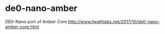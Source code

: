 # de0-nano-amber
DE0-Nano port of Amber Core
http://www.heathlabs.net/2017/10/de0-nano-amber-core.html
